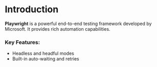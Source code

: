 # Introduction

**Playwright** is a powerful end-to-end testing framework developed by Microsoft. It provides rich automation capabilities.

### Key Features:

- Headless and headful modes
- Built-in auto-waiting and retries